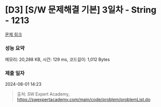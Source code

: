 # [D3] [S/W 문제해결 기본] 3일차 - String - 1213 

[문제 링크](https://swexpertacademy.com/main/code/problem/problemDetail.do?contestProbId=AV14P0c6AAUCFAYi) 

### 성능 요약

메모리: 20,288 KB, 시간: 129 ms, 코드길이: 1,012 Bytes

### 제출 일자

2024-08-01 14:23



> 출처: SW Expert Academy, https://swexpertacademy.com/main/code/problem/problemList.do